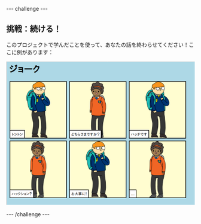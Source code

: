 \--- challenge \---

## 挑戦：続ける！

このプロジェクトで学んだことを使って、あなたの話を終わらせてください！ここに例があります：

![スクリーンショット](images/story-final.png)

\--- /challenge \---